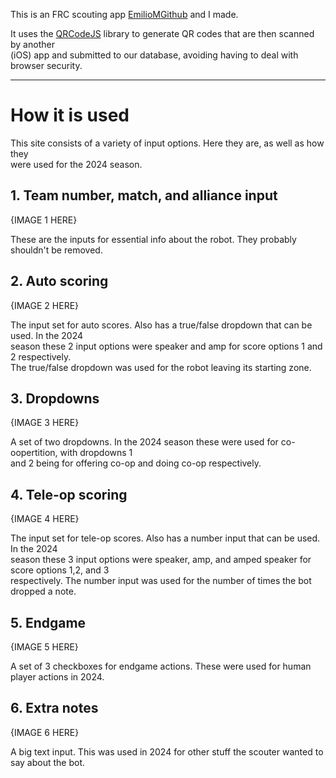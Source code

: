This is an FRC scouting app [EmilioMGithub](https://github.com/EmilioMGithub) and I made.

It uses the [QRCodeJS](https://davidshimjs.github.io/qrcodejs/) library to generate QR codes that are then scanned by another  
(iOS) app and submitted to our database, avoiding having to deal with browser security.  


---
# How it is used

This site consists of a variety of input options. Here they are, as well as how they  
were used for the 2024 season.

## 1. Team number, match, and alliance input

{IMAGE 1 HERE}

These are the inputs for essential info about the robot. They probably shouldn't be removed.

## 2. Auto scoring

{IMAGE 2 HERE}

The input set for auto scores. Also has a true/false dropdown that can be used. In the 2024  
season these 2 input options were speaker and amp for score options 1 and 2 respectively.  
The true/false dropdown was used for the robot leaving its starting zone.

## 3. Dropdowns

{IMAGE 3 HERE}

A set of two dropdowns. In the 2024 season these were used for co-oopertition, with dropdowns 1  
and 2 being for offering co-op and doing co-op respectively.

## 4. Tele-op scoring

{IMAGE 4 HERE}


The input set for tele-op scores. Also has a number input that can be used. In the 2024  
season these 3 input options were speaker, amp, and amped speaker for score options 1,2, and 3   
respectively. The number input was used for the number of times the bot dropped a note.

## 5. Endgame

{IMAGE 5 HERE}

A set of 3 checkboxes for endgame actions. These were used for human player actions in 2024.

## 6. Extra notes

{IMAGE 6 HERE}

A big text input. This was used in 2024 for other stuff the scouter wanted to say about the bot.
